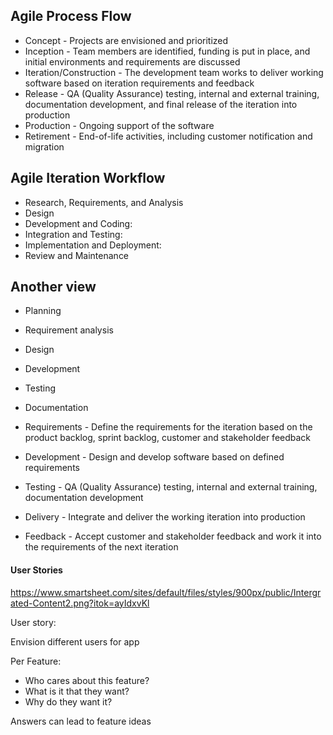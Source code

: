 ## Agile Process Flow


- Concept - Projects are envisioned and prioritized
- Inception - Team members are identified, funding is put in place, and initial environments and requirements are discussed
- Iteration/Construction - The development team works to deliver working software based on iteration requirements and feedback
- Release - QA (Quality Assurance) testing, internal and external training, documentation development, and final release of the iteration into production
- Production - Ongoing support of the software
- Retirement - End-of-life activities, including customer notification and migration



## Agile Iteration Workflow

- Research, Requirements, and Analysis
- Design
- Development and Coding: 
- Integration and Testing: 
- Implementation and Deployment: 
- Review and Maintenance


## Another view

- Planning
- Requirement analysis
- Design
- Development
- Testing
- Documentation



- Requirements - Define the requirements for the iteration based on the product backlog, sprint backlog, customer and stakeholder feedback
- Development - Design and develop software based on defined requirements
- Testing - QA (Quality Assurance) testing, internal and external training, documentation development
- Delivery - Integrate and deliver the working iteration into production
- Feedback - Accept customer and stakeholder feedback and work it into the requirements of the next iteration



#### User Stories

https://www.smartsheet.com/sites/default/files/styles/900px/public/Intergrated-Content2.png?itok=ayIdxvKl


User story: <!-- As [a/an -- user type] I want [feature] so I can [benefit]  -->

Envision different users for app

Per Feature:

- Who cares about this feature?
- What is it that they want?
- Why do they want it?

Answers can lead to feature ideas

